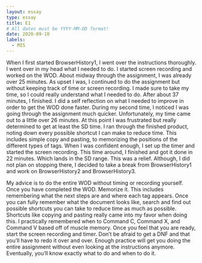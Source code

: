 ```yaml
---
layout: essay
type: essay
title: E1
# All dates must be YYYY-MM-DD format!
date: 2020-09-10
labels:
  - MIS
---
```




When I first started BrowserHistory1, I went over the instructions thoroughly. I went over in my head what I needed to do. I started screen recording and worked on the WOD. About midway through the assignment, I was already over 25 minutes. As upset I was, I continued to do the assignment but without keeping track of time or screen recording. I made sure to take my time, so I could really understand what I needed to do. After about 37 minutes, I finished. I did a self reflection on what I needed to improve in order to get the WOD done faster. During my second time, I noticed I was going through the assignment much quicker. Unfortunately, my time came out to a little over 26 minutes. At this point I was frustrated but really determined to get at least the SD time. I ran through the finished product, noting down every possible shortcut I can make to reduce time. This includes simple copy and pasting, to memorizing the positions of the different types of tags. When I was confident enough, I set up the timer and started the screen recording. This time around, I finished and got it done in 22 minutes. Which lands in the SD range. This was a relief. Although, I did not plan on stopping there, I decided to take a break from BrowserHistory1 and work on BrowserHistory2 and BrowserHistory3.

My advice is to do the entire WOD without timing or recording yourself. Once you have completed the WOD.  Memorize it. This includes remembering what the next steps are and where each tag appears. Once you can fully remember what the document looks like, search and find out possible shortcuts you can take to reduce time as much as possible. Shortcuts like copying and pasting really came into my favor when doing this. I practically remembered when to Command C, Command X, and Command V based off of muscle memory. Once you feel that you are ready, start the screen recording and timer. Don’t be afraid to get a DNF and that you’ll have to redo it over and over. Enough practice will get you doing the entire assignment without even looking at the instructions anymore. Eventually, you’ll know exactly what to do and when to do it. 

